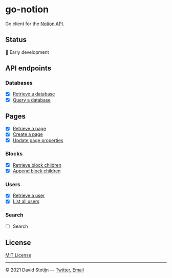 # go-notion

Go client for the [Notion API](https://developers.notion.com/reference).

## Status

🐣 Early development

## API endpoints

### Databases

- [x] [Retrieve a database](client.go)
- [x] [Query a database](client.go)

## Pages

- [x] [Retrieve a page](client.go)
- [x] [Create a page](client.go)
- [x] [Update page properties](client.go)

### Blocks

- [x] [Retrieve block children](client.go)
- [x] [Append block children](client.go)

### Users

- [x] [Retrieve a user](client.go)
- [x] [List all users](client.go)

### Search

- [ ] Search

## License

[MIT License](LICENSE)

---

© 2021 David Stotijn — [Twitter](https://twitter.com/dstotijn), [Email](mailto:dstotijn@gmail.com)
